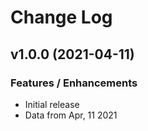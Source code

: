 # Change Log

## v1.0.0 (2021-04-11)

### Features / Enhancements

- Initial release
- Data from Apr, 11 2021
